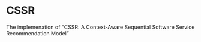 # CSSR
The implemenation of  “CSSR: A Context-Aware Sequential Software Service Recommendation Model”
